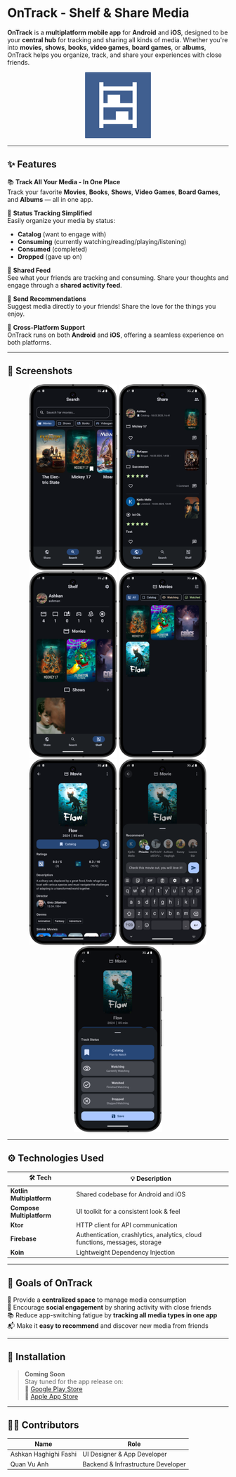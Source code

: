 # OnTrack - Shelf & Share Media

**OnTrack** is a **multiplatform mobile app** for **Android** and **iOS**, designed to be your **central hub** for tracking and sharing all kinds of media. Whether you're into **movies**, **shows**, **books**, **video games**, **board games**, or **albums**, OnTrack helps you organize, track, and share your experiences with close friends.

<p align="center">
  <img src="app/docs/app_icon.png" alt="OnTrack App Icon" width="150"/>
</p>

---

## ✨ Features

📚 **Track All Your Media - In One Place**  
Track your favorite **Movies**, **Books**, **Shows**, **Video Games**, **Board Games**, and **Albums** — all in one app.

🎯 **Status Tracking Simplified**  
Easily organize your media by status:
- **Catalog** (want to engage with)
- **Consuming** (currently watching/reading/playing/listening)
- **Consumed** (completed)
- **Dropped** (gave up on)

📰 **Shared Feed**  
See what your friends are tracking and consuming. Share your thoughts and engage through a **shared activity feed**.

🤝 **Send Recommendations**  
Suggest media directly to your friends! Share the love for the things you enjoy.

🔗 **Cross-Platform Support**  
OnTrack runs on both **Android** and **iOS**, offering a seamless experience on both platforms.

---

## 📱 Screenshots

<p align="center">
  <img src="app/docs/screenshots/android_search_dark.png" alt="OnTrack Search Screen" width="200"/>
  <img src="app/docs/screenshots/android_share_dark.png" alt="OnTrack Share Screen" width="200"/>
  <img src="app/docs/screenshots/android_shelf_dark.png" alt="OnTrack Shelf Screen" width="200"/>
  <img src="app/docs/screenshots/android_shelf_list_dark.png" alt="OnTrack Shelf Screen" width="200"/>
  <img src="app/docs/screenshots/android_detail_dark.png" alt="OnTrack Shelf Screen" width="200"/>
  <img src="app/docs/screenshots/android_recommend_dark.png" alt="OnTrack Shelf Screen" width="200"/>
  <img src="app/docs/screenshots/android_track_dark.png" alt="OnTrack Shelf Screen" width="200"/>
</p>

---

## ⚙️ Technologies Used

| 🛠️ Tech                 | 💡 Description                          |
|-------------------------|-----------------------------------------|
| **Kotlin Multiplatform** | Shared codebase for Android and iOS    |
| **Compose Multiplatform**| UI toolkit for a consistent look & feel|
| **Ktor**                | HTTP client for API communication      |
| **Firebase**            | Authentication, crashlytics, analytics, cloud functions, messages, storage |
| **Koin**                | Lightweight Dependency Injection       |

---

## 🚀 Goals of OnTrack

🎯 Provide a **centralized space** to manage media consumption  
👥 Encourage **social engagement** by sharing activity with close friends  
📚 Reduce app-switching fatigue by **tracking all media types in one app**  
📬 Make it **easy to recommend** and discover new media from friends

---

## 🔗 Installation

> **Coming Soon**  
> Stay tuned for the app release on:  
> 📲 [Google Play Store](#)  
> 🍏 [Apple App Store](#)

---

## 🧑‍💻 Contributors

| Name | Role                      |
|------|---------------------------|
| Ashkan Haghighi Fashi  | UI Designer & App Developer  |
| Quan Vu Anh  | Backend & Infrastructure Developer  |


